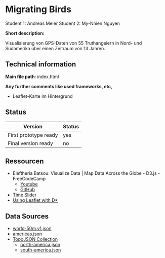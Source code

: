 # Migrating Birds

Student 1: Andreas Meier
Student 2: My-Nhien Nguyen

**Short description:**
 
 Visualisierung von GPS-Daten von 55 Truthangeiern in Nord- und Südamerika über einen Zeitraum von 13 Jahren.

## Technical information
**Main file path**: index.html

**Any further comments like used frameworks, etc,**
* Leaflet-Karte im Hintergrund

## Status

|Version|Status|
|--|--|
|First prototype ready | yes |
|Final version ready  | no |



## Ressourcen
* Eleftheria Batsou: Visualize Data | Map Data Across the Globe - D3.js - FreeCodeCamp
    * [Youtube](https://www.youtube.com/watch?v=dJbpo8R47D0)
    * [GitHub](https://github.com/EleftheriaBatsou/Map-Data-Across-the-Globe)
* [Time Slider](https://bl.ocks.org/johnwalley/e1d256b81e51da68f7feb632a53c3518)
* [Using Leaflet with D*](https://www.d3-graph-gallery.com/graph/bubblemap_leaflet_basic.html)

## Data Sources
* [world-50m.v1.json](https://d3js.org/world-50m.v1.json)
* [americas.json](https://github.com/opennetworkinglab/onos/blob/master/web/gui/src/main/webapp/data/map/americas.topojson)
* [TopoJSON Collection](https://bl.ocks.org/FrissAnalytics/a5b18dc15b73f34f92c7448cbb62c38e)
    * [north-america.json](https://github.com/deldersveld/topojson/blob/master/continents/north-america.json)
    * [south-america.json](https://github.com/deldersveld/topojson/blob/master/continents/south-america.json)

